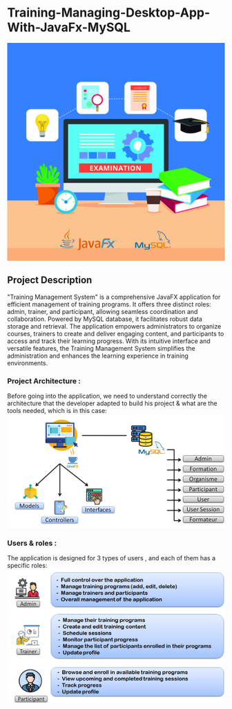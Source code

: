 # Training-Managing-Desktop-App-With-JavaFx-MySQL
![Project Logo](https://github.com/SBJ2000/Training-Managing-Desktop-App-With-JavaFx-MySQL/blob/main/Images/Logo.jpg)

## Project Description
  "Training Management System" is a comprehensive JavaFX application for efficient management of training programs. It offers three distinct roles: admin, trainer, and participant, allowing seamless coordination and collaboration. Powered by MySQL database, it facilitates robust data storage and retrieval. The application empowers administrators to organize courses, trainers to create and deliver engaging content, and participants to access and track their learning progress. With its intuitive interface and versatile features, the Training Management System simplifies the administration and enhances the learning experience in training environments.

### Project Architecture :
Before going into the application, we need to understand correctly the architecture that the developer adapted to build his project & what are the tools needed, which is in this case:
![Project Architecture](https://github.com/SBJ2000/Training-Managing-Desktop-App-With-JavaFx-MySQL/blob/main/Images/Architecture.png)

### Users & roles :
The application is designed for 3 types of users , and each of them has a specific roles:
![Project Logo](https://github.com/SBJ2000/Training-Managing-Desktop-App-With-JavaFx-MySQL/blob/main/Images/Roles.png)
